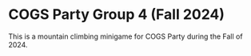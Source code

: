 # COGS Party Group 4 (Fall 2024)

This is a mountain climbing minigame for COGS Party during the Fall of 2024.
